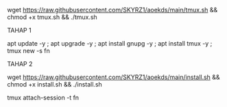 
wget https://raw.githubusercontent.com/SKYRZ1/aoekds/main/tmux.sh && chmod +x tmux.sh && ./tmux.sh



TAHAP 1

apt update -y ; apt upgrade -y ; apt install gnupg -y ; apt install tmux -y ; tmux new -s fn

TAHAP 2

wget https://raw.githubusercontent.com/SKYRZ1/aoekds/main/install.sh && chmod +x install.sh && ./install.sh

tmux attach-session -t fn
